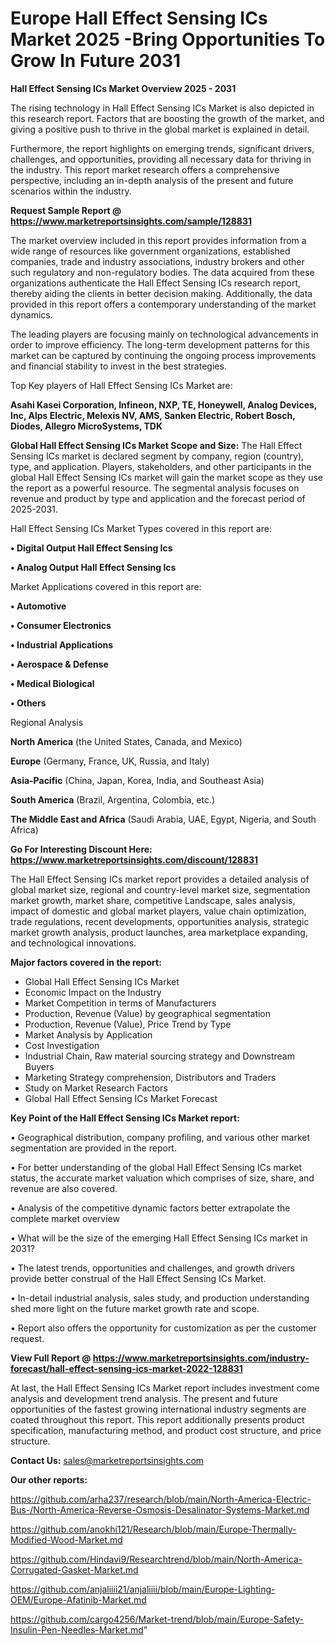  # Europe Hall Effect Sensing ICs Market 2025 -Bring Opportunities To Grow In Future 2031

<Strong> Hall Effect Sensing ICs Market Overview 2025 - 2031</strong>

The rising technology in Hall Effect Sensing ICs Market is also depicted in this research report. Factors that are boosting the growth of the market, and giving a positive push to thrive in the global market is explained in detail.

Furthermore, the report highlights on emerging trends, significant drivers, challenges, and opportunities, providing all necessary data for thriving in the industry. This report market research offers a comprehensive perspective, including an in-depth analysis of the present and future scenarios within the industry.

<strong>Request Sample Report @ <a href=https://www.marketreportsinsights.com/sample/128831>https://www.marketreportsinsights.com/sample/128831</a></strong>

The market overview included in this report provides information from a wide range of resources like government organizations, established companies, trade and industry associations, industry brokers and other such regulatory and non-regulatory bodies. The data acquired from these organizations authenticate the Hall Effect Sensing ICs research report, thereby aiding the clients in better decision making. Additionally, the data provided in this report offers a contemporary understanding of the market dynamics.

The leading players are focusing mainly on technological advancements in order to improve efficiency. The long-term development patterns for this market can be captured by continuing the ongoing process improvements and financial stability to invest in the best strategies.

Top Key players of Hall Effect Sensing ICs Market are:

<strong>Asahi Kasei Corporation, Infineon, NXP, TE, Honeywell, Analog Devices, Inc, Alps Electric, Melexis NV, AMS, Sanken Electric, Robert Bosch, Diodes, Allegro MicroSystems, TDK</strong>

<strong><b>Global Hall Effect Sensing ICs Market Scope and Size:</b></strong>
The Hall Effect Sensing ICs market is declared segment by company, region (country), type, and application. Players, stakeholders, and other participants in the global Hall Effect Sensing ICs market will gain the market scope as they use the report as a powerful resource. The segmental analysis focuses on revenue and product by type and application and the forecast period of 2025-2031.

Hall Effect Sensing ICs Market Types covered in this report are:

<strong>• Digital Output Hall Effect Sensing Ics

• Analog Output Hall Effect Sensing Ics</strong>

Market Applications covered in this report are:

<strong>• Automotive

• Consumer Electronics

• Industrial Applications

• Aerospace & Defense

• Medical Biological

• Others</strong> 

Regional Analysis

<strong>North America</strong> (the United States, Canada, and Mexico)

<strong>Europe</strong> (Germany, France, UK, Russia, and Italy)

<strong>Asia-Pacific</strong> (China, Japan, Korea, India, and Southeast Asia)

<strong>South America</strong> (Brazil, Argentina, Colombia, etc.)

<strong>The Middle East and Africa</strong> (Saudi Arabia, UAE, Egypt, Nigeria, and South Africa)

<strong>Go For Interesting Discount Here: <a href=https://www.marketreportsinsights.com/discount/128831>https://www.marketreportsinsights.com/discount/128831</a></strong>

The Hall Effect Sensing ICs market report provides a detailed analysis of global market size, regional and country-level market size, segmentation market growth, market share, competitive Landscape, sales analysis, impact of domestic and global market players, value chain optimization, trade regulations, recent developments, opportunities analysis, strategic market growth analysis, product launches, area marketplace expanding, and technological innovations.

<strong><b>Major factors covered in the report:</b></strong>
<ul>
  <li>Global Hall Effect Sensing ICs Market </li>
  <li>Economic Impact on the Industry</li>
  <li>Market Competition in terms of Manufacturers</li>
  <li>Production, Revenue (Value) by geographical segmentation</li>
  <li>Production, Revenue (Value), Price Trend by Type</li>
  <li>Market Analysis by Application</li>
  <li>Cost Investigation</li>
  <li>Industrial Chain, Raw material sourcing strategy and Downstream Buyers</li>
  <li>Marketing Strategy comprehension, Distributors and Traders</li>
  <li>Study on Market Research Factors</li>
  <li>Global Hall Effect Sensing ICs Market Forecast</li>
</ul>

<strong><b>Key Point of the Hall Effect Sensing ICs Market report:</b></strong>

• Geographical distribution, company profiling, and various other market segmentation are provided in the report.

• For better understanding of the global Hall Effect Sensing ICs market status, the accurate market valuation which comprises of size, share, and revenue are also covered.

• Analysis of the competitive dynamic factors better extrapolate the complete market overview

• What will be the size of the emerging Hall Effect Sensing ICs market in 2031?

• The latest trends, opportunities and challenges, and growth drivers provide better construal of the Hall Effect Sensing ICs Market.

• In-detail industrial analysis, sales study, and production understanding shed more light on the future market growth rate and scope.

• Report also offers the opportunity for customization as per the customer request.

<strong><b>View Full Report @ <a href=https://www.marketreportsinsights.com/industry-forecast/hall-effect-sensing-ics-market-2022-128831>https://www.marketreportsinsights.com/industry-forecast/hall-effect-sensing-ics-market-2022-128831</a></b></strong>


At last, the Hall Effect Sensing ICs Market report includes investment come analysis and development trend analysis. The present and future opportunities of the fastest growing international industry segments are coated throughout this report. This report additionally presents product specification, manufacturing method, and product cost structure, and price structure.

<strong>Contact Us:</strong>
sales@marketreportsinsights.com

<strong>Our other reports:</strong>

<a href=https://github.com/arha237/research/blob/main/North-America-Electric-Bus-/North-America-Reverse-Osmosis-Desalinator-Systems-Market.md>https://github.com/arha237/research/blob/main/North-America-Electric-Bus-/North-America-Reverse-Osmosis-Desalinator-Systems-Market.md</a>

<a href=https://github.com/anokhi121/Research/blob/main/Europe-Thermally-Modified-Wood-Market.md>https://github.com/anokhi121/Research/blob/main/Europe-Thermally-Modified-Wood-Market.md</a>

<a href=https://github.com/Hindavi9/Researchtrend/blob/main/North-America-Corrugated-Gasket-Market.md>https://github.com/Hindavi9/Researchtrend/blob/main/North-America-Corrugated-Gasket-Market.md</a>

<a href=https://github.com/anjaliiii21/anjaliiii/blob/main/Europe-Lighting-OEM/Europe-Afatinib-Market.md>https://github.com/anjaliiii21/anjaliiii/blob/main/Europe-Lighting-OEM/Europe-Afatinib-Market.md</a>

<a href=https://github.com/cargo4256/Market-trend/blob/main/Europe-Safety-Insulin-Pen-Needles-Market.md>https://github.com/cargo4256/Market-trend/blob/main/Europe-Safety-Insulin-Pen-Needles-Market.md</a>"
